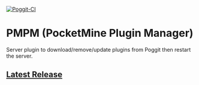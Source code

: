 [![Poggit-CI](https://poggit.pmmp.io/ci.badge/PocketMine-Plugin-Manager/PMPluginManager/PMPluginManager)](https://poggit.pmmp.io/ci/PocketMine-Plugin-Manager/PMPluginManager/PMPluginManager)
# PMPM (PocketMine Plugin Manager)
Server plugin to download/remove/update plugins from Poggit then restart the server.
## [Latest Release](https://github.com/PocketMine-Plugin-Manager/PMPluginManager/releases/tag/2.0.5)
